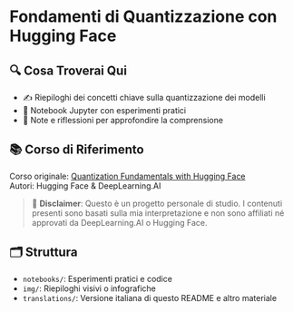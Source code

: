 # Fondamenti di Quantizzazione con Hugging Face

## 🔍 Cosa Troverai Qui

- ✍️ Riepiloghi dei concetti chiave sulla quantizzazione dei modelli  
- 🧪 Notebook Jupyter con esperimenti pratici  
- 🧠 Note e riflessioni per approfondire la comprensione  

## 📚 Corso di Riferimento

Corso originale: [Quantization Fundamentals with Hugging Face](https://www.deeplearning.ai/short-courses/quantization-fundamentals-with-hugging-face/)  
Autori: Hugging Face & DeepLearning.AI

> 🚨 **Disclaimer**: Questo è un progetto personale di studio. I contenuti presenti sono basati sulla mia interpretazione e non sono affiliati né approvati da DeepLearning.AI o Hugging Face.

## 🗂️ Struttura

- `notebooks/`: Esperimenti pratici e codice  
- `img/`: Riepiloghi visivi o infografiche  
- `translations/`: Versione italiana di questo README e altro materiale  

